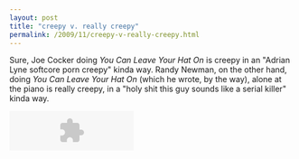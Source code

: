 ```yaml
---
layout: post
title: "creepy v. really creepy"
permalink: /2009/11/creepy-v-really-creepy.html
---
```


<p>Sure, Joe Cocker doing <em>You Can Leave Your Hat On</em> is creepy in an "Adrian Lyne softcore porn creepy" kinda way.  Randy Newman, on the other hand, doing <em>You Can Leave Your Hat On</em> (which he wrote, by the way), alone at the piano is really creepy, in a "holy shit this guy sounds like a serial killer" kinda way.</p>

<p><object type="application/x-shockwave-flash" data="http://www.lala.com/external/flash/SingleSongWidget.swf" id="lalaSongEmbed" width="220" height="70"><param name="movie" value="http://www.lala.com/external/flash/SingleSongWidget.swf"/><param name="wmode" value="transparent"/><param name="allowNetworking" value="all"/><param name="allowScriptAccess" value="always"/><param name="flashvars" value="songLalaId=360569483823512192&amp;host=www.lala.com&amp;partnerId=membersong.35197%4024303"/><embed id="lalaSongEmbed" name="lalaSongEmbed" src="https://www.lala.com/external/flash/SingleSongWidget.swf" width="220" height="70" type="application/x-shockwave-flash" pluginspage="http://www.macromedia.com/go/getflashplayer" wmode="transparent" allowNetworking="all" allowScriptAccess="always" flashvars="songLalaId=360569483823512192&amp;host=www.lala.com&amp;partnerId=membersong.35197%4024303"></embed></object></p>



